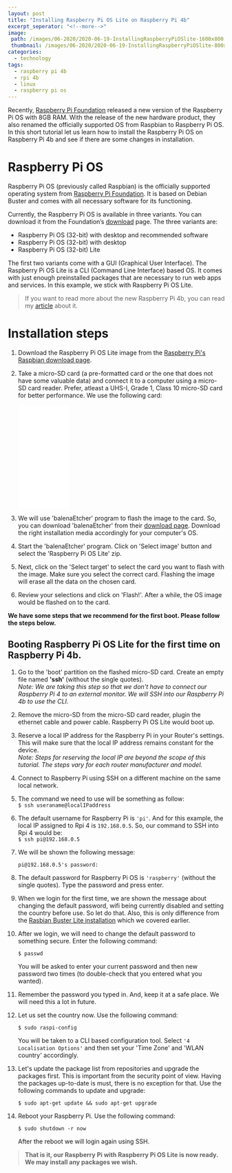 ```yaml
---
layout: post
title: "Installing Raspberry Pi OS Lite on Raspberry Pi 4b"
excerpt_seperator: "<!--more-->"
image:
 path: /images/06-2020/2020-06-19-InstallingRaspberryPiOSlite-1600x800.webp
 thumbnail: /images/06-2020/2020-06-19-InstallingRaspberryPiOSlite-800x400.webp
categories:
  - technology
tags:
  - raspberry pi 4b
  - rpi 4b
  - linux
  - raspberry pi os
---
```

Recently, [Raspberry Pi Foundation](https://www.raspberrypi.org/) released a new version of the Raspberry Pi OS with 8GB RAM. With the release of the new hardware product, they also renamed the officially supported OS from Raspbian to Raspberry Pi OS.
In this short tutorial let us learn how to install the Raspberry Pi OS on Raspberry Pi 4b and see if there are some changes in installation.
<!--more-->

# Raspberry Pi OS
Raspberry Pi OS (previously called Raspbian) is the officially supported operating system from [Raspberry Pi Foundation](https://www.raspberrypi.org/). It is based on Debian Buster and comes with all necessary software for its functioning.

Currently, the Raspberry Pi OS is available in three variants. You can download it from the Foundation’s [download](https://www.raspberrypi.org/downloads/raspberry-pi-os/) page. The three variants are:

- Raspberry Pi OS (32-bit) with desktop and recommended software
- Raspberry Pi OS (32-bit) with desktop
- Raspberry Pi OS (32-bit) Lite

The first two variants come with a GUI (Graphical User Interface). The Raspberry Pi OS Lite is a CLI (Command Line Interface) based OS. It comes with just enough preinstalled packages that are necessary to run web apps and services. In this example, we stick with Raspberry Pi OS Lite.

> If you want to read more about the new Raspberry Pi 4b, you can read my [article](https://bhooraj.com/technology/raspberry-pi-4b/) about it.

# Installation steps
1.  Download the Raspberry Pi OS Lite image from the [Raspberry Pi's Raspbian download page](https://www.raspberrypi.org/downloads/raspberry-pi-os/).

2. Take a micro-SD card (a pre-formatted card or the one that does not have some valuable data) and connect it to a computer using a micro-SD card reader. Prefer, atleast a UHS-I, Grade 1, Class 10 micro-SD card for better performance. We use the following card:
	<iframe style="width:120px;height:240px;" marginwidth="0" marginheight="0" scrolling="no" frameborder="0" src="//ws-in.amazon-adsystem.com/widgets/q?ServiceVersion=20070822&OneJS=1&Operation=GetAdHtml&MarketPlace=IN&source=ss&ref=as_ss_li_til&ad_type=product_link&tracking_id=altback0e-21&marketplace=amazon&region=IN&placement=B06XWMQ81P&asins=B06XWMQ81P&linkId=d266c7adb9003166b396d7b442ab28c3&show_border=true&link_opens_in_new_window=true"></iframe>

3. We will use 'balenaEtcher' program to flash the image to the card. So, you can download  'balenaEtcher' from their [download page](https://www.balena.io/etcher/). Download the right installation media accordingly for your computer's OS.

4. Start the 'balenaEtcher' program. Click on 'Select image' button and select the 'Raspberry Pi OS Lite' zip.

5. Next, click on the 'Select target' to select the card you want to flash with the image. Make sure you select the correct card. Flashing the image will erase all the data on the chosen card.

6. Review your selections and click on 'Flash!'. After a while, the OS image would be flashed on to the card.

**We have some steps that we recommend for the first boot. Please follow the steps below.**

## Booting Raspberry Pi OS Lite for the first time on Raspberry Pi 4b.
1. Go to the 'boot' partition on the flashed micro-SD card. Create an empty file named **'ssh'** (without the single quotes).<br>
*Note: We are taking this step so that we don't have to connect our Raspberry Pi 4 to an external monitor. We will SSH into our Raspberry Pi 4b to use the CLI.*

2. Remove the micro-SD from the micro-SD card reader, plugin the ethernet cable and power cable. Raspberry Pi OS Lite would boot up.

3. Reserve a local IP address for the Raspberry Pi in your Router's settings. This will make sure that the local IP address remains constant for the device.<br>
*Note: Steps for reserving the local IP are beyond the scope of this tutorial. The steps vary for each router manufacturer and model.*

4. Connect to Raspberry Pi using SSH on a different machine on the same local network.

5. The command we need to use will be something as follow:<br>
`$ ssh useraname@localIPaddress`

6. The default username for Raspberry Pi is `'pi'`. And for this example, the local IP assigned to Rpi 4 is `192.168.0.5`.
  So, our command to SSH into Rpi 4 would be:<br>
  `$ ssh pi@192.168.0.5`

7. We will be shown the following message:

      `pi@192.168.0.5's password:`

8. The default password for Raspberry Pi OS is `'raspberry'` (without the single quotes). Type the password and press enter.

9. When we login for the first time, we are shown the message about changing the default password, wifi being currently disabled and setting the country before use. So let do that. Also, this is only difference from the [Rasbian Buster Lite installation](https://bhooraj.com/technology/install-raspbian-buster-lite/) which we covered earlier.

10. After we login, we will need to change the default password to something secure. Enter the following command:

      `$ passwd`

      You will be asked to enter your current password and then new password two times (to double-check that you entered what you wanted).

11. Remember the password you typed in. And, keep it at a safe place. We will need this a lot in future.

12. Let us set the country now. Use the following command:

      `$ sudo raspi-config`

      You will be taken to a CLI based configuration tool. Select `'4 Localisation Options'` and then set your 'Time Zone' and 'WLAN country' accordingly.


13. Let's update the package list from repositories and upgrade the packages first. This is important from the security point of view. Having the packages up-to-date is must, there is no exception for that.
Use the following commands to update and upgrade:

    `$ sudo apt-get update && sudo apt-get upgrade`

14. Reboot your Raspberry Pi. Use the following command:

    `$ sudo shutdown -r now`

    After the reboot we will login again using SSH.

> **That is it, our Raspberry Pi with Raspberry Pi OS Lite is now ready. We may install any packages we wish.**
